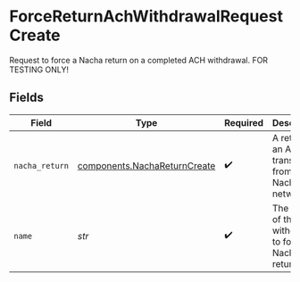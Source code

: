 # ForceReturnAchWithdrawalRequestCreate

Request to force a Nacha return on a completed ACH withdrawal. FOR TESTING ONLY!


## Fields

| Field                                                                        | Type                                                                         | Required                                                                     | Description                                                                  | Example                                                                      |
| ---------------------------------------------------------------------------- | ---------------------------------------------------------------------------- | ---------------------------------------------------------------------------- | ---------------------------------------------------------------------------- | ---------------------------------------------------------------------------- |
| `nacha_return`                                                               | [components.NachaReturnCreate](../../models/components/nachareturncreate.md) | :heavy_check_mark:                                                           | A return on an ACH transfer from the Nacha network.                          |                                                                              |
| `name`                                                                       | *str*                                                                        | :heavy_check_mark:                                                           | The name of the ACH withdrawal to force a Nacha return on.                   | accounts/01H8FB90ZRRFWXB4XC2JPJ1D4Y/achWithdrawals/20230620500726            |